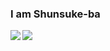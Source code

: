 ### I am Shunsuke-ba
  <img align="left" src="https://github-readme-stats.vercel.app/api?username=Shunsuke-ba&show_icons=true">
  <img align="left" src="https://github-readme-stats.vercel.app/api/top-langs/?username=Shunsuke-ba/?hide=html">
